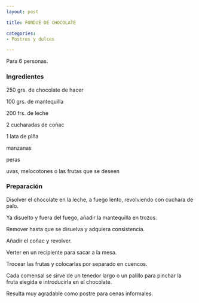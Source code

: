 ```yaml
---
layout: post

title: FONDUE DE CHOCOLATE

categories:
- Postres y dulces

---
```

Para 6 personas.

<h3>Ingredientes</h3>

250 grs. de chocolate de hacer

100 grs. de mantequilla

200 frs. de leche

2 cucharadas de coñac

1 lata de piña

manzanas

peras

uvas, melocotones o las frutas que se deseen

<h3>Preparación</h3>

Disolver el chocolate en la leche, a fuego lento, revolviendo con cuchara de palo.

Ya disuelto y fuera del fuego, añadir la mantequilla en trozos.

Remover hasta que se disuelva y adquiera consistencia.

Añadir el coñac y revolver.

Verter en un recipiente para sacar a la mesa.

Trocear las frutas y colocarlas por separado en cuencos.

Cada comensal se sirve de un tenedor largo o un palillo para pinchar la fruta elegida e introducirla en el chocolate.

Resulta muy agradable como postre para cenas informales.

